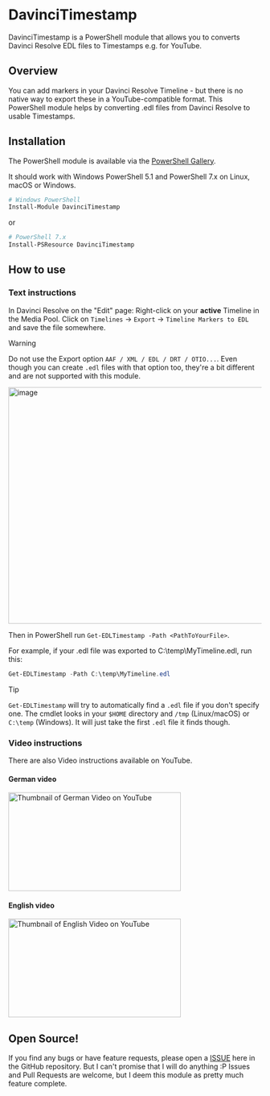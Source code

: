 # DavinciTimestamp

DavinciTimestamp is a PowerShell module that allows you to converts Davinci Resolve EDL files to Timestamps e.g. for YouTube.

## Overview

You can add markers in your Davinci Resolve Timeline - but there is no native way to export these
in a YouTube-compatible format. This PowerShell module helps by converting .edl files from Davinci Resolve
to usable Timestamps.

## Installation

The PowerShell module is available via the [PowerShell Gallery](https://www.powershellgallery.com/packages/DavinciTimestamp).

It should work with Windows PowerShell 5.1 and PowerShell 7.x on Linux, macOS or Windows.

```powershell
# Windows PowerShell
Install-Module DavinciTimestamp
```

or

```powershell
# PowerShell 7.x
Install-PSResource DavinciTimestamp
```

## How to use

### Text instructions

In Davinci Resolve on the "Edit" page: Right-click on your **active** Timeline in the Media Pool.
Click on `Timelines` -> `Export` -> `Timeline Markers to EDL` and save the file somewhere.

> [!WARNING]
> Do not use the Export option `AAF / XML / EDL / DRT / OTIO...`. Even though you can create `.edl` files with that option too, they're a bit different and are not supported with this module.

<img width="953" height="470" alt="image" src="https://github.com/user-attachments/assets/97813bfa-7236-45f8-8812-a853f03d9ffc" />

Then in PowerShell run `Get-EDLTimestamp -Path <PathToYourFile>`.

For example, if your .edl file was exported to C:\temp\MyTimeline.edl, run this:

```powershell
Get-EDLTimestamp -Path C:\temp\MyTimeline.edl
```

> [!TIP]
> `Get-EDLTimestamp` will try to automatically find a `.edl` file if you don't specify one. The cmdlet looks in your `$HOME` directory and `/tmp` (Linux/macOS) or `C:\temp` (Windows). It will just take the first `.edl` file it finds though.

### Video instructions

There are also Video instructions available on YouTube.

#### German video

[<img width="343" height="196" alt="Thumbnail of German Video on YouTube" src="https://github.com/user-attachments/assets/b66508d5-8640-40fd-ad67-414841486c93" />](https://youtu.be/8OUIM2XfXI8)

#### English video

[<img width="343" height="196" alt="Thumbnail of English Video on YouTube" src="https://github.com/user-attachments/assets/1231a0ef-b47f-4e36-b17c-766a47d43ce5" />](https://youtu.be/4RdHXWIUxwY)

## Open Source!

If you find any bugs or have feature requests, please open a [ISSUE](https://github.com/diecknet/DavinciTimestamp/issues) here in the GitHub repository. But I can't promise that I will do anything :P Issues and Pull Requests are welcome, but I deem this module as pretty much feature complete.



